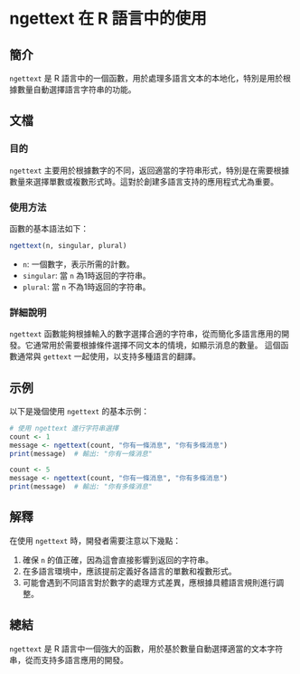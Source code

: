 <!--
Meta Description: # ngettext 在 R 語言中的使用 ## 簡介 `ngettext` 是 R 語言中的一個函數，用於處理多語言文本的本地化，特別是用於根據數量自動選擇語言字符串的功能。 ## 文檔 ### 目的 `ngettext` 主要用於根據數字的不同，返回適當的字符串形式，特別是在需要根據數量來選擇單...
Meta Keywords: ngettext, count, message, 你有一條消息, 你有多條消息
-->

# ngettext 在 R 語言中的使用

## 簡介
`ngettext` 是 R 語言中的一個函數，用於處理多語言文本的本地化，特別是用於根據數量自動選擇語言字符串的功能。

## 文檔
### 目的
`ngettext` 主要用於根據數字的不同，返回適當的字符串形式，特別是在需要根據數量來選擇單數或複數形式時。這對於創建多語言支持的應用程式尤為重要。

### 使用方法
函數的基本語法如下：
```R
ngettext(n, singular, plural)
```
- `n`: 一個數字，表示所需的計數。
- `singular`: 當 `n` 為1時返回的字符串。
- `plural`: 當 `n` 不為1時返回的字符串。

### 詳細說明
`ngettext` 函數能夠根據輸入的數字選擇合適的字符串，從而簡化多語言應用的開發。它通常用於需要根據條件選擇不同文本的情境，如顯示消息的數量。
這個函數通常與 `gettext` 一起使用，以支持多種語言的翻譯。

## 示例
以下是幾個使用 `ngettext` 的基本示例：

```R
# 使用 ngettext 進行字符串選擇
count <- 1
message <- ngettext(count, "你有一條消息", "你有多條消息")
print(message)  # 輸出: "你有一條消息"

count <- 5
message <- ngettext(count, "你有一條消息", "你有多條消息")
print(message)  # 輸出: "你有多條消息"
```

## 解釋
在使用 `ngettext` 時，開發者需要注意以下幾點：
1. 確保 `n` 的值正確，因為這會直接影響到返回的字符串。
2. 在多語言環境中，應該提前定義好各語言的單數和複數形式。
3. 可能會遇到不同語言對於數字的處理方式差異，應根據具體語言規則進行調整。

## 總結
`ngettext` 是 R 語言中一個強大的函數，用於基於數量自動選擇適當的文本字符串，從而支持多語言應用的開發。